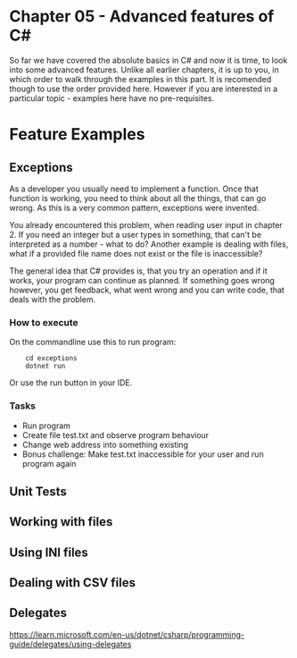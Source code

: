 # Chapter 05 - Advanced features of C#
So far we have covered the absolute basics in C# and now it is time, to look into some advanced features. Unlike all earlier chapters, it is up to you, in which order to walk through the examples in this part. It is recomended though to use the order provided here. However if you are interested in a particular topic - examples here have no pre-requisites. 

# Feature Examples

## Exceptions
As a developer you usually need to implement a function. Once that function is working, you need to think about all the things, that can go wrong. As this is a very common pattern, exceptions were invented. 

You already encountered this problem, when reading user input in chapter 2. If you need an integer but a user types in something, that can't be interpreted as a number - what to do? Another example is dealing with files, what if a provided file name does not exist or the file is inaccessible?

The general idea that C# provides is, that you try an operation and if it works, your program can continue as planned. If something goes wrong however, you get feedback, what went wrong and you can write code, that deals with the problem.

### How to execute
On the commandline use this to run program:
```shell
    cd exceptions
    dotnet run
```
Or use the run button in your IDE.

### Tasks
* Run program
* Create file test.txt and observe program behaviour
* Change web address into something existing
* Bonus challenge: Make test.txt inaccessible for your user and run program again

## Unit Tests

## Working with files

## Using INI files

## Dealing with CSV files

## Delegates
https://learn.microsoft.com/en-us/dotnet/csharp/programming-guide/delegates/using-delegates